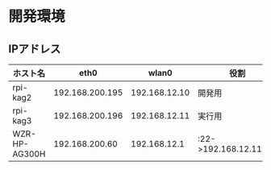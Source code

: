 # 開発環境
## IPアドレス
| ホスト名 | eth0 | wlan0 | 役割 |
|--|--|--|--|
| rpi-kag2      | 192.168.200.195 | 192.168.12.10 |開発用|
| rpi-kag3      | 192.168.200.196 | 192.168.12.11 |実行用|
| WZR-HP-AG300H | 192.168.200.60  | 192.168.12.1  | :22->192.168.12.11:22 |
